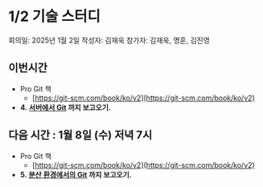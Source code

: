 # 1/2 기술 스터디

회의일: 2025년 1월 2일
작성자: 김재욱
참가자: 김재욱, 명훈, 김진영

## 이번시간

- Pro Git 책
    - [https://git-scm.com/book/ko/v2](https://git-scm.com/book/ko/v2)
- **4. [서버에서 Git](https://git-scm.com/book/en/v2/Git-on-the-Server-The-Protocols) 까지 보고오기.**

## 다음 시간 :  1월 8일 (수) 저녁 7시

- Pro Git 책
    - [https://git-scm.com/book/ko/v2](https://git-scm.com/book/ko/v2)
- **5. [분산 환경에서의 Git](https://git-scm.com/book/ko/v2/%eb%b6%84%ec%82%b0-%ed%99%98%ea%b2%bd%ec%97%90%ec%84%9c%ec%9d%98-Git-%eb%b6%84%ec%82%b0-%ed%99%98%ea%b2%bd%ec%97%90%ec%84%9c%ec%9d%98-%ec%9b%8c%ed%81%ac%ed%94%8c%eb%a1%9c)  까지 보고오기.**